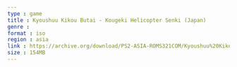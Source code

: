 ```yaml
---
type : game
title : Kyoushuu Kikou Butai - Kougeki Helicopter Senki (Japan)
genre : 
format : iso
region : asia
link : https://archive.org/download/PS2-ASIA-ROMS321COM/Kyoushuu%20Kikou%20Butai%20-%20Kougeki%20Helicopter%20Senki%20%28Japan%29.7z
size : 154MB
---
```

